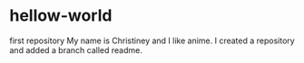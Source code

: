 # hellow-world
first repository
My name is Christiney and I like anime.
I created a repository and added a branch called readme.
